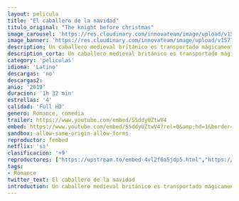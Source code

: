 ```yaml
---
layout: pelicula
title: "El caballero de la navidad"
titulo_original: "The knight before christmas"
image_carousel: 'https://res.cloudinary.com/innovateam/image/upload/v1577302618/caballero-min_iogonq.jpg'
image_banner: 'https://res.cloudinary.com/innovateam/image/upload/v1577302620/AAAABbqpY7ELk7hoVwbESmF8snPaC3cFt46k7bKnBx0vXFF7SLJFP8LAEyDrEP6gAwy1LhTa-JrmRug2u4hsB-GVsJ7EpxMx-min_fgartc.jpg'
description: Un caballero medieval británico es transportado mágicamente al presente, donde se enamora perdidamente de una profesora de ciencias que ha perdido la esperanza en el amor.
description_corta: Un caballero medieval británico es transportado mágicamente al presente, donde se enamora perdidamente de una profesora de ciencias que ha perdido la esperanza en el amor.
category: 'peliculas'
idioma: 'Latino'
descargas: 'no'
descargas2:
anio: '2019'
duracion: '1h 32 min'
estrellas: '4'
calidad: 'Full HD'
genero: Romance, comedia
trailer: https://www.youtube.com/embed/SSddyUZtwV4
embed: https://www.youtube.com/embed/SSddyUZtwV4?rel=0&amp;hd=1&border=0&wmode=opaque&enablejsapi=1&modestbranding=1&controls=1&showinfo=1
sandbox: allow-same-origin allow-forms
reproductor: fembed
netflix: 'si'
clasificacion: '+9'
reproductores: ["https://upstream.to/embed-4vl2f6a5jdp5.html","https://www.zembed.to/public/dist/asteroid.html?id=48494a13d4de948f539e31d40074ef0e&title=The%20Knight%20Before%20Christmas","https://www.ilovefembed.best/v/66ygzs0g-gkej1-","https://gounlimited.to/embed-rww8e0qhjax9.html"]
tags:
- Romance
twitter_text: El caballero de la navidad
introduction: Un caballero medieval británico es transportado mágicamente al presente, donde se enamora perdidamente de una profesora de ciencias que ha perdido la esperanza en el amor.
---
```












